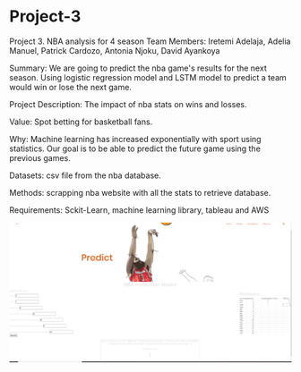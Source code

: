 # Project-3
Project 3. NBA analysis for 4 season
Team Members: Iretemi Adelaja, Adelia Manuel, Patrick Cardozo, Antonia Njoku, David Ayankoya

Summary: We are going to predict the nba game's results for the next season. Using logistic regression model and LSTM model to predict a team would win or lose the next game.

Project Description: The impact of nba stats on wins and losses. 

Value: Spot betting for basketball fans.

Why: Machine learning has increased exponentially with sport using statistics. Our goal is to be able to predict the future game using the previous games.

Datasets: csv file from the nba database. 

Methods: scrapping nba website with all the stats to retrieve database.

Requirements: Sckit-Learn, machine learning library, tableau and AWS

![](static/images/Capture.PNG)
